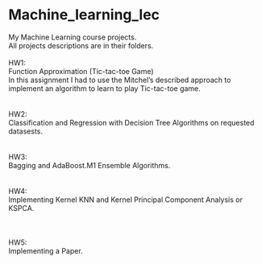 # Machine_learning_lec
My Machine Learning course projects.</br>
All projects descriptions are in their folders.
</br>
</br>
HW1:</br>
Function Approximation (Tic-tac-toe Game)</br>
In this assignment I had to use the Mitchel’s described approach to implement an algorithm to learn to play Tic-tac-toe game. </br>
</br>
</br>
HW2:</br>
Classification and Regression with Decision Tree Algorithms on requested datasests.</br>
</br>
</br>
HW3:</br>
Bagging and AdaBoost.M1 Ensemble Algorithms.</br>
</br>
</br>
HW4:</br>
Implementing Kernel KNN and Kernel Principal Component Analysis or KSPCA.</br>
</br>
</br>
</br>
HW5:</br>
Implementing a Paper.</br>
</br>
